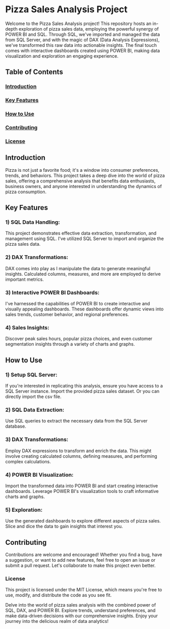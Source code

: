 
# **Pizza Sales Analysis Project**
Welcome to the Pizza Sales Analysis project! This repository hosts an in-depth exploration of pizza sales data, employing the powerful synergy of POWER BI and SQL. Through SQL, we've imported and managed the data from SQL Server, and with the magic of DAX (Data Analysis Expressions), we've transformed this raw data into actionable insights. The final touch comes with interactive dashboards created using POWER BI, making data visualization and exploration an engaging experience.

## **Table of Contents**
### **<u>Introduction</u>**
### <u>**Key Features**</u>
### <u>**How to Use**</u>
### <u>**Contributing**</u>
### <u>**License**</u>
## **Introduction**
Pizza is not just a favorite food; it's a window into consumer preferences, trends, and behaviors. This project takes a deep dive into the world of pizza sales, offering a comprehensive analysis that benefits data enthusiasts, business owners, and anyone interested in understanding the dynamics of pizza consumption.

## **Key Features**
### **1) SQL Data Handling:** 
This project demonstrates effective data extraction, transformation, and management using SQL. I've utilized SQL Server to import and organize the pizza sales data.

### **2) DAX Transformations:** 
DAX comes into play as I manipulate the data to generate meaningful insights. Calculated columns, measures, and more are employed to derive important metrics.

### **3) Interactive POWER BI Dashboards:** 
I've harnessed the capabilities of POWER BI to create interactive and visually appealing dashboards. These dashboards offer dynamic views into sales trends, customer behavior, and regional preferences.

### **4) Sales Insights:** 
Discover peak sales hours, popular pizza choices, and even customer segmentation insights through a variety of charts and graphs.

## **How to Use**
### **1) Setup SQL Server:** 
If you're interested in replicating this analysis, ensure you have access to a SQL Server instance. Import the provided pizza sales dataset. Or you can directly import the csv file.

### **2) SQL Data Extraction:** 
Use SQL queries to extract the necessary data from the SQL Server database.

### **3) DAX Transformations:** 
Employ DAX expressions to transform and enrich the data. This might involve creating calculated columns, defining measures, and performing complex calculations.

### **4) POWER BI Visualization:** 
Import the transformed data into POWER BI and start creating interactive dashboards. Leverage POWER BI's visualization tools to craft informative charts and graphs.

### **5) Exploration:**
Use the generated dashboards to explore different aspects of pizza sales. Slice and dice the data to gain insights that interest you.

## **Contributing**
Contributions are welcome and encouraged! Whether you find a bug, have a suggestion, or want to add new features, feel free to open an issue or submit a pull request. Let's collaborate to make this project even better.

### **License**
This project is licensed under the MIT License, which means you're free to use, modify, and distribute the code as you see fit.

Delve into the world of pizza sales analysis with the combined power of SQL, DAX, and POWER BI. Explore trends, understand preferences, and make data-driven decisions with our comprehensive insights. Enjoy your journey into the delicious realm of data analytics!
